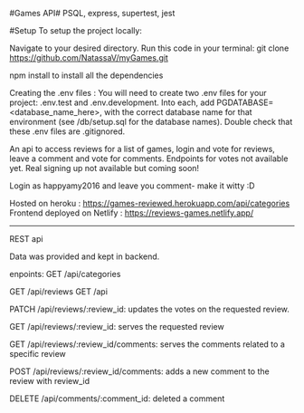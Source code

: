 #Games API#  PSQL, express, supertest, jest

#Setup
To setup the project locally:

Navigate to your desired directory.
Run this code in your terminal: git clone https://github.com/NatassaV/myGames.git

npm install to install all the dependencies

Creating the .env files :
You will need to create two .env files for your project: .env.test and .env.development.
Into each, add PGDATABASE=<database_name_here>, with the correct database name for that environment (see /db/setup.sql for the database names). Double check that these .env files are .gitignored.

An api to access reviews for a list of games, login and vote for reviews, leave a comment and vote for comments.
Endpoints for votes not available yet. Real signing up not available but coming soon!

Login as happyamy2016 and leave you comment- make it witty :D

Hosted on heroku : https://games-reviewed.herokuapp.com/api/categories
Frontend deployed on Netlify : https://reviews-games.netlify.app/
___________________________________________________________________________________________________
REST api

Data was provided and kept in backend. 

enpoints: GET /api/categories

GET /api/reviews GET /api

PATCH /api/reviews/:review_id: updates the votes on the requested review.

GET /api/reviews/:review_id: serves the requested review

GET /api/reviews/:review_id/comments: serves the comments related to a specific review

POST /api/reviews/:review_id/comments: adds a new comment to the review with review_id

DELETE /api/comments/:comment_id: deleted a comment
